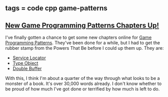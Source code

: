 tags = code cpp game-patterns
---

## [New Game Programming Patterns Chapters Up!](http://journal.stuffwithstuff.com/2010/01/25/new-game-programming-patterns-chapters-up/ "New Game Programming Patterns Chapters Up!")

I've finally gotten a chance to get some new chapters online for [Game
Programming Patterns](http://gameprogrammingpatterns.com/). They've been done for a while, but I had to get the
rubber stamp from the Powers That Be before I could up them up. They are:


  * [Service Locator](http://gameprogrammingpatterns.com/service-locator.html)
  * [Type Object](http://gameprogrammingpatterns.com/type-object.html)
  * [Double Buffer](http://gameprogrammingpatterns.com/double-buffer.html)


With this, I think I'm about a quarter of the way through what looks to be a
monster of a book. It's over 30,000 words already. I don't know whether to be
proud of how much I've got done or terrified by how much is left to do.
